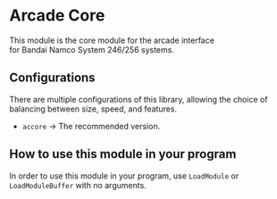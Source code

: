 # Arcade Core

This module is the core module for the arcade interface \
for Bandai Namco System 246/256 systems.  

## Configurations

There are multiple configurations of this library, allowing the choice of
balancing between size, speed, and features.

*   `accore` -> The recommended version.

## How to use this module in your program

In order to use this module in your program, use `LoadModule` or \
`LoadModuleBuffer` with no arguments.
